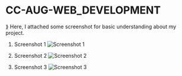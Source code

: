 # CC-AUG-WEB_DEVELOPMENT

⟫ Here, I attached some screenshot for basic understanding about my project.


1) Screenshot 1
![Screenshot 1](https://user-images.githubusercontent.com/109814256/187394286-89047c29-32bc-44d1-bbb4-f0b2263a873d.png)


2) Screenshot 2
![Screenshot 2](https://user-images.githubusercontent.com/109814256/187394323-37ca5691-600e-4534-91a0-fc060bc4caed.png)


3) Screenshot 3
![Screenshot 3](https://user-images.githubusercontent.com/109814256/187394479-cf67ae9e-e07d-4fb8-b656-21388350d1a1.png)
